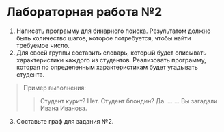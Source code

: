 # Лабораторная работа №2
1. Написать программу для бинарного поиска. Результатом должно быть количество шагов, которое потребуется, чтобы найти требуемое число.
2. Для своей группы составить словарь, который будет описывать характеристики каждого из студентов. Реализовать программу, которая по определенным характеристикам будет угадывать студента.

> Пример выполнения:
>> Студент курит?
>> Нет.
>> Студент блондин?
>> Да.
>> …
>> …
>> Вы загадали Ивана Иванова.

3. Составьте граф для задания №2.
